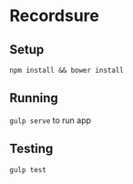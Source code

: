 # Recordsure

## Setup

`npm install && bower install`

## Running

`gulp serve` to run app

## Testing

`gulp test`
